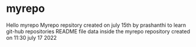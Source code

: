# myrepo
Hello myrepo
Myrepo repsitory created on july 15th by prashanthi to learn git-hub repositories
README file data inside the myrepo repository created on 11:30 july 17 2022
